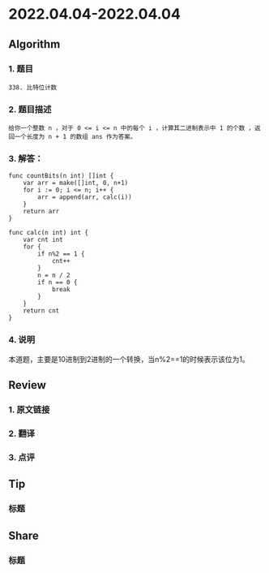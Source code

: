 # 2022.04.04-2022.04.04

## Algorithm
### 1. 题目
```
338. 比特位计数
```
### 2. 题目描述
```
给你一个整数 n ，对于 0 <= i <= n 中的每个 i ，计算其二进制表示中 1 的个数 ，返回一个长度为 n + 1 的数组 ans 作为答案。
```

### 3. 解答：
```golang
func countBits(n int) []int {
	var arr = make([]int, 0, n+1)
	for i := 0; i <= n; i++ {
		arr = append(arr, calc(i))
	}
	return arr
}

func calc(n int) int {
	var cnt int
	for {
		if n%2 == 1 {
			cnt++
		}
		n = n / 2
		if n == 0 {
			break
		}
	}
	return cnt
}
```
### 4. 说明
本道题，主要是10进制到2进制的一个转换，当n%2==1的时候表示该位为1。

## Review
### 1. 原文链接


### 2. 翻译


### 3. 点评


## Tip
### 标题


## Share
### 标题